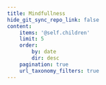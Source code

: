 ```yaml
---
title: Mindfullness
hide_git_sync_repo_link: false
content:
    items: '@self.children'
    limit: 5
    order:
        by: date
        dir: desc
    pagination: true
    url_taxonomy_filters: true
---
```


